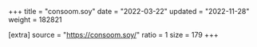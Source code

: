 +++
title = "consoom.soy"
date = "2022-03-22"
updated = "2022-11-28"
weight = 182821

[extra]
source = "https://consoom.soy/"
ratio = 1
size = 179
+++
